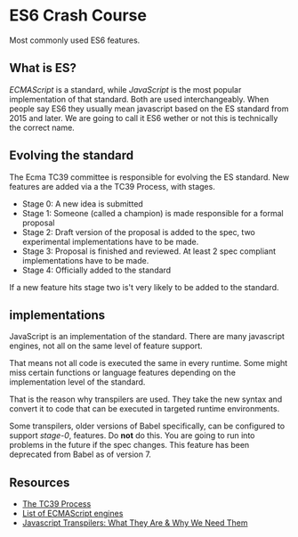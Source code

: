 # ES6 Crash Course
Most commonly used ES6 features.

## What is ES?
*ECMAScript* is a standard, while *JavaScript* is the most popular implementation of that standard. Both are used interchangeably. When people say ES6 they usually mean javascript based on the ES standard from 2015 and later. We are going to call it ES6 wether or not this is technically the correct name.


## Evolving the standard
The Ecma TC39 committee is responsible for evolving the ES standard. New features are added via a the TC39 Process, with stages.

- Stage 0: A new idea is submitted
- Stage 1: Someone (called a champion) is made responsible for a formal proposal
- Stage 2: Draft version of the proposal is added to the spec, two experimental implementations have to be made.
- Stage 3: Proposal is finished and reviewed. At least 2 spec compliant implementations have to be made.
- Stage 4: Officially added to the standard

If a new feature hits stage two is't very likely to be added to the standard.

## implementations
JavaScript is an implementation of the standard. There are many javascript engines, not all on the same level of feature support.

That means not all code is executed the same in every runtime. Some might miss certain functions or language features depending on the implementation level of the standard.

That is the reason why transpilers are used. They take the new syntax and convert it to code that can be
executed in targeted runtime environments.

Some transpilers, older versions of Babel specifically, can be configured to support *stage-0*, features. Do **not** do this. You are going to run into problems in the future if the spec changes. This feature has been deprecated from Babel as of version 7.


## Resources
- [The TC39 Process](https://tc39.github.io/process-document/)
- [List of ECMAScript engines](https://en.wikipedia.org/wiki/List_of_ECMAScript_engines)
- [Javascript Transpilers: What They Are & Why We Need Them](https://scotch.io/tutorials/javascript-transpilers-what-they-are-why-we-need-them)
